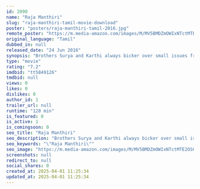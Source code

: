 ```yaml
---
id: 2090
name: "Raja Manthiri"
slug: "raja-manthiri-tamil-movie-download"
poster: "posters/raja-manthiri-tamil-2016.jpg"
remote_poster: "https://m.media-amazon.com/images/M/MV5BMDZmOWIxNTctMTE2OS00YWZjLWFlZGItMmEwYjA5OTNhODYxXkEyXkFqcGdeQXVyNDY5MTUyNjU@._V1_SX300.jpg"
original_language: "Tamil"
dubbed_in: null
released_date: "24 Jun 2016"
synopsis: "Brothers Surya and Karthi always bicker over small issues from childhood. Things take an interesting turn when Surya's marriage is fixed with Subha, who is actually in love with Karthi."
type: "movie"
rating: "7.2"
imdbid: "tt5849126"
tmdbid: null
views: 0
likes: 0
dislikes: 0
author_id: 1
trailer_url: null
runtime: "128 min"
is_featured: 0
is_active: 1
is_comingsoon: 0
seo_title: "Raja Manthiri"
seo_description: "Brothers Surya and Karthi always bicker over small issues from childhood. Things take an interesting turn when Surya's marriage is fixed with Subha, who is actually in love with Karthi."
seo_keywords: "\"Raja Manthiri\""
seo_image: "https://m.media-amazon.com/images/M/MV5BMDZmOWIxNTctMTE2OS00YWZjLWFlZGItMmEwYjA5OTNhODYxXkEyXkFqcGdeQXVyNDY5MTUyNjU@._V1_SX300.jpg"
screenshots: null
redirect_to: null
social_shares: 0
created_at: 2025-04-01 11:25:34
updated_at: 2025-04-01 11:25:34
---
```


